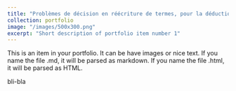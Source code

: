 ```yaml
---
title: "Problèmes de décision en réécriture de termes, pour la déduction automatique et la vérification"
collection: portfolio
image: "/images/500x300.png"
excerpt: "Short description of portfolio item number 1"
---
```


This is an item in your portfolio. It can be have images or nice text. If you name the file .md, it will be parsed as markdown. If you name the file .html, it will be parsed as HTML. 

bli-bla